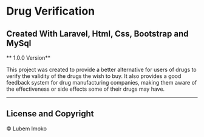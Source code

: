 # Drug Verification

## Created With Laravel, Html, Css, Bootstrap and MySql

** 1.0.0 Version**

This project was created to provide a better alternative for users of drugs to verify the validity of the drugs the wish to buy. It also provides a good feedback system for drug manufacturing companies, making them aware of the effectiveness or side effects some of their drugs may have.   


---

## License and Copyright
&copy; Lubem Imoko

